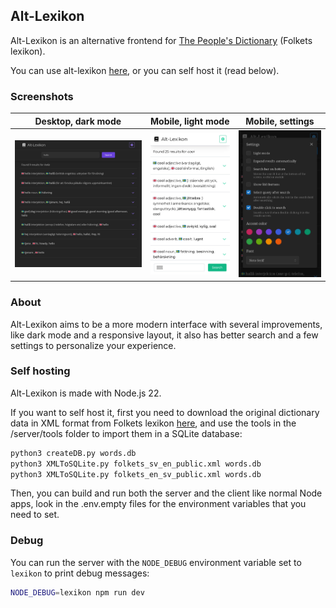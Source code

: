 ## Alt-Lexikon

Alt-Lexikon is an alternative frontend for [The People's Dictionary](https://folkets-lexikon.csc.kth.se/ "The People's Dictionary") (Folkets lexikon). 

You can use alt-lexikon [here](https://dev.flere.pw/lexikon/ "here"), or you can self host it (read below).

### Screenshots

| Desktop, dark mode | Mobile, light mode | Mobile, settings
| - | - | - |
| ![](/screenshots/desktop-dark.jpg?raw=true) | ![](/screenshots/mobile-light.jpg?raw=true) | ![](/screenshots/mobile-dark-settings.jpg?raw=true)

### About

Alt-Lexikon aims to be a more modern interface with several improvements, like dark mode and a responsive layout, it also has better search and a few settings to personalize your experience.

### Self hosting

Alt-Lexikon is made with Node.js 22.

If you want to self host it, first you need to download the original dictionary data in XML format from Folkets lexikon [here](https://folkets-lexikon.csc.kth.se/folkets/om.en.html "here"), and use the tools in the /server/tools folder to import them in a SQLite database:
```bash
python3 createDB.py words.db
python3 XMLToSQLite.py folkets_sv_en_public.xml words.db
python3 XMLToSQLite.py folkets_en_sv_public.xml words.db
```
Then, you can build and run both the server and the client like normal Node apps, look in the .env.empty files for the environment variables that you need to set.

### Debug

You can run the server with the `NODE_DEBUG` environment variable set to `lexikon` to print debug messages:
```bash
NODE_DEBUG=lexikon npm run dev
```

